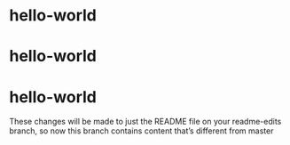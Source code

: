 # hello-world
# hello-world
# hello-world


These changes will be made to just the README file on your readme-edits branch, so now this branch contains content that’s different from master
